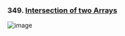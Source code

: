 ### 349. [Intersection of two Arrays](https://leetcode.com/problems/intersection-of-two-arrays/description/)
![image](https://github.com/zyalin459/Leetcode/assets/143965223/89cf82df-9216-4cb4-83b3-2016c7aeda6c)

